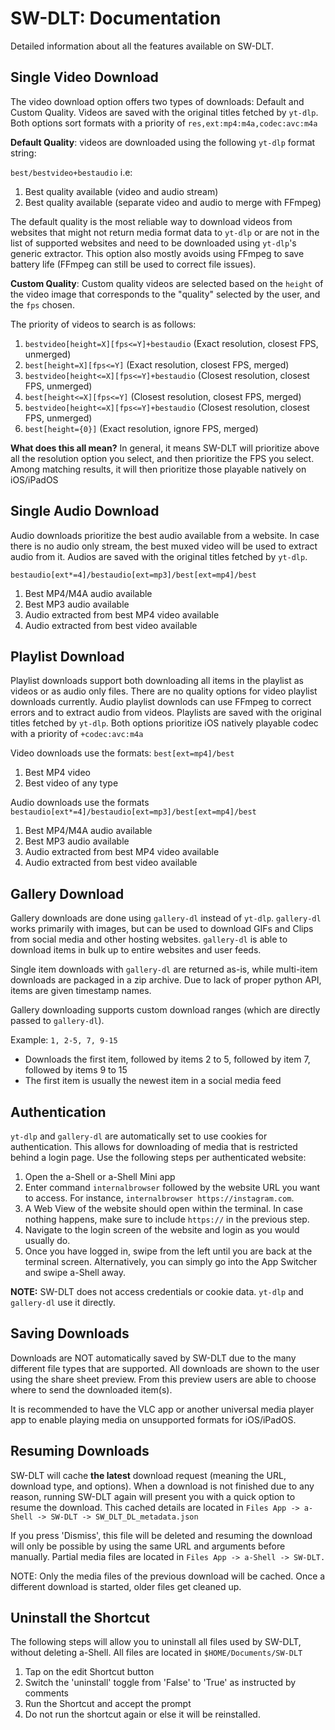 # SW-DLT: Documentation

Detailed information about all the features available on SW-DLT.

## Single Video Download

The video download option offers two types of downloads: Default and Custom Quality. Videos are saved with the original titles fetched by `yt-dlp`. Both options sort formats with a priority of `res,ext:mp4:m4a,codec:avc:m4a`

**Default Quality**: videos are downloaded using the following `yt-dlp` format string:

 `best/bestvideo+bestaudio` i.e:

1. Best quality available (video and audio stream)
2. Best quality available (separate video and audio to merge with FFmpeg)

The default quality is the most reliable way to download videos from websites that might not return media format data to `yt-dlp` or are not in the list of supported websites and need to be downloaded using `yt-dlp`'s generic extractor. This option also mostly avoids using FFmpeg to save battery life (FFmpeg can still be used to correct file issues).

**Custom Quality**: Custom quality videos are selected based on the `height` of the video image that corresponds to the "quality" selected by the user, and the `fps` chosen.

The priority of videos to search is as follows:

1. `bestvideo[height=X][fps<=Y]+bestaudio`  (Exact resolution, closest FPS, unmerged)
2. `best[height=X][fps<=Y]`                 (Exact resolution, closest FPS, merged)
3. `bestvideo[height<=X][fps<=Y]+bestaudio` (Closest resolution, closest FPS, unmerged)
4. `best[height<=X][fps<=Y]`                (Closest resolution, closest FPS, merged)
5. `bestvideo[height<=X][fps<=Y]+bestaudio` (Closest resolution, closest FPS, unmerged)
6. `best[height={0}]`                       (Exact resolution, ignore FPS, merged)

**What does this all mean?** In general, it means SW-DLT will prioritize above all the resolution option you select, and then prioritize the FPS you select. Among matching results, it will then prioritize those playable natively on iOS/iPadOS 

## Single Audio Download

Audio downloads prioritize the best audio available from a website. In case there is no audio only stream, the best muxed video will be used to extract audio from it. Audios are saved with the original titles fetched by `yt-dlp`.

`bestaudio[ext*=4]/bestaudio[ext=mp3]/best[ext=mp4]/best`

1. Best MP4/M4A audio available
2. Best MP3 audio available
3. Audio extracted from best MP4 video available
4. Audio extracted from best video available

## Playlist Download

Playlist downloads support both downloading all items in the playlist as videos or as audio only files. There are no quality options for video playlist downloads currently. Audio playlist downlods can use FFmpeg to correct errors and to extract audio from videos. Playlists are saved with the original titles fetched by `yt-dlp`. Both options prioritize iOS natively playable codec with a priority of `+codec:avc:m4a`

Video downloads use the formats: `best[ext=mp4]/best`

1. Best MP4 video
2. Best video of any type

Audio downloads use the formats `bestaudio[ext*=4]/bestaudio[ext=mp3]/best[ext=mp4]/best`

1. Best MP4/M4A audio available
2. Best MP3 audio available
3. Audio extracted from best MP4 video available
4. Audio extracted from best video available

## Gallery Download

Gallery downloads are done using `gallery-dl` instead of `yt-dlp`. `gallery-dl` works primarily with images, but can be used to download GIFs and Clips from social media and other hosting websites. `gallery-dl` is able to download items in bulk up to entire websites and user feeds. 

Single item downloads with `gallery-dl` are returned as-is, while multi-item downloads are packaged in a zip archive. Due to lack of proper python API, items are given timestamp names.

Gallery downloading supports custom download ranges (which are directly passed to `gallery-dl`). 

Example: `1, 2-5, 7, 9-15`

- Downloads the first item, followed by items 2 to 5, followed by item 7, followed by items 9 to 15
- The first item is usually the newest item in a social media feed

## Authentication

`yt-dlp` and `gallery-dl` are automatically set to use cookies for authentication. This allows for downloading of media that is restricted behind a login page. Use the following steps per authenticated website:

1. Open the a-Shell or a-Shell Mini app
2. Enter command `internalbrowser` followed by the website URL you want to access. For instance, `internalbrowser https://instagram.com`. 
3. A Web View of the website should open within the terminal. In case nothing happens, make sure to include `https://` in the previous step.
4. Navigate to the login screen of the website and login as you would usually do.
5. Once you have logged in, swipe from the left until you are back at the terminal screen. Alternatively, you can simply go into the App Switcher and swipe a-Shell away.

**NOTE:** SW-DLT does not access credentials or cookie data. `yt-dlp` and `gallery-dl` use it directly.

## Saving Downloads

Downloads are NOT automatically saved by SW-DLT due to the many different file types that are supported. All downloads are shown to the user using the share sheet preview. From this preview users are able to choose where to send the downloaded item(s).

It is recommended to have the VLC app or another universal media player app to enable playing media on unsupported formats for iOS/iPadOS.

## Resuming Downloads

SW-DLT will cache **the latest** download request (meaning the URL, download type, and options). When a download is not finished due to any reason, running SW-DLT again will present you with a quick option to resume the download. This cached details are located in `Files App -> a-Shell -> SW-DLT -> SW_DLT_DL_metadata.json`

If you press 'Dismiss', this file will be deleted and resuming the download will only be possible by using the same URL and arguments before manually. Partial media files are located in `Files App -> a-Shell -> SW-DLT.`

NOTE: Only the media files of the previous download will be cached. Once a different download is started, older files get cleaned up.

## Uninstall the Shortcut
The following steps will allow you to uninstall all files used by SW-DLT, without deleting a-Shell. All files are located in `$HOME/Documents/SW-DLT`

1. Tap on the edit Shortcut button
2. Switch the 'uninstall' toggle from 'False' to 'True' as instructed by comments
3. Run the Shortcut and accept the prompt
4. Do not run the shortcut again or else it will be reinstalled.
